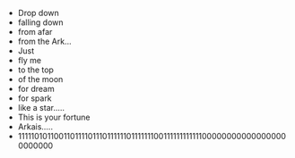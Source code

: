  - Drop down
 - falling down
 - from afar
 - from the Ark...
 - Just
 - fly me
 - to the top
 - of the moon
 - for dream
 - for spark
 - like a star.....
 - This is your fortune
 - Arkais.....
 - 1111101011001101111011101111110111111100111111111111000000000000000000000000

<!---
FunniMice365/FunniMice365 is a ✨ special ✨ repository because its `README.md` (this file) appears on your GitHub profile.
You can click the Preview link to take a look at your changes.
--->
